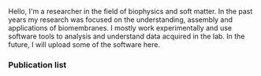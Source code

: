 Hello, I'm a researcher in the field of biophysics and soft matter. In the past years my research was focused on the understanding, assembly and applications of biomembranes. I mostly work experimentally and use software tools to analysis and understand data acquired in the lab. In the future, I will upload some of the software here.

### Publication list


